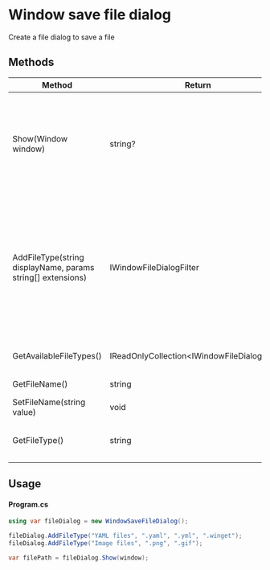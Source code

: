 # Window save file dialog
Create a file dialog to save a file

## Methods
| Method | Return | Description |
| -------- | ------ | -------- |
| Show(Window window) | string? | Shows the dialog and returns the file path selected by the user. Returns null if the user cancels the dialog. |
| AddFileType(string displayName, params string[] extensions) | IWindowFileDialogFilter | Adds a filter type on the dialog.<br>Extension string should start with a '.' and at least one extension string must be provided. |
| GetAvailableFileTypes() | IReadOnlyCollection&lt;IWindowFileDialogFilter&gt; | Gets the list of available file types |
| GetFileName() | string | Gets the file name |
| SetFileName(string value) | void | Sets the file name |
| GetFileType() | string | Gets the file type selected by the user |

## Usage
#### Program.cs
```cs
using var fileDialog = new WindowSaveFileDialog();

fileDialog.AddFileType("YAML files", ".yaml", ".yml", ".winget");
fileDialog.AddFileType("Image files", ".png", ".gif");

var filePath = fileDialog.Show(window);
```
